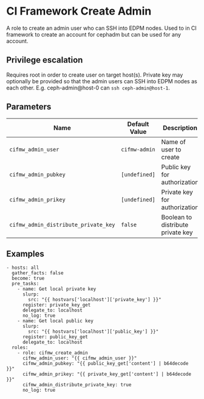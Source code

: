 # CI Framework Create Admin

A role to create an admin user who can SSH into EDPM nodes. Used to
in CI framework to create an account for cephadm but can be used for
any account.

## Privilege escalation

Requires root in order to create user on target host(s). Private key
may optionally be provided so that the admin users can SSH into EDPM
nodes as each other. E.g. ceph-admin@host-0 can `ssh ceph-admin@host-1`.

## Parameters

| Name              | Default Value       | Description           |
|-------------------|---------------------|-----------------------|
| `cifmw_admin_user` | `cifmw-admin`     | Name of user to create|
| `cifmw_admin_pubkey` | `[undefined]`     | Public key for authorization|
| `cifmw_admin_prikey` | `[undefined]`     | Private key for authorization|
| `cifmw_admin_distribute_private_key` | `false`     | Boolean to distribute private key|

## Examples

```
- hosts: all
  gather_facts: false
  become: true
  pre_tasks:
    - name: Get local private key
      slurp:
        src: "{{ hostvars['localhost']['private_key'] }}"
      register: private_key_get
      delegate_to: localhost
      no_log: true
    - name: Get local public key
      slurp:
        src: "{{ hostvars['localhost']['public_key'] }}"
      register: public_key_get
      delegate_to: localhost
  roles:
    - role: cifmw_create_admin
      cifmw_admin_user: "{{ cifmw_admin_user }}"
      cifmw_admin_pubkey: "{{ public_key_get['content'] | b64decode }}"
      cifmw_admin_prikey: "{{ private_key_get['content'] | b64decode }}"
      cifmw_admin_distribute_private_key: true
      no_log: true
```
